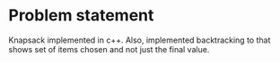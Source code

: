 Problem statement
=================

Knapsack implemented in c++. Also, implemented backtracking to that shows set of items chosen and not just the final value.
